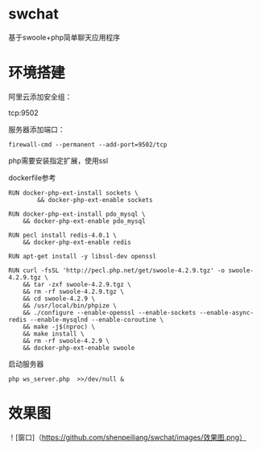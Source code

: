 # swchat
基于swoole+php简单聊天应用程序

# 环境搭建

阿里云添加安全组：

tcp:9502


服务器添加端口：

```
firewall-cmd --permanent --add-port=9502/tcp
```

php需要安装指定扩展，使用ssl

dockerfile参考

```
RUN docker-php-ext-install sockets \
        && docker-php-ext-enable sockets

RUN docker-php-ext-install pdo_mysql \
	&& docker-php-ext-enable pdo_mysql
	
RUN pecl install redis-4.0.1 \
	&& docker-php-ext-enable redis
	
RUN apt-get install -y libssl-dev openssl

RUN curl -fsSL 'http://pecl.php.net/get/swoole-4.2.9.tgz' -o swoole-4.2.9.tgz \
    && tar -zxf swoole-4.2.9.tgz \
    && rm -rf swoole-4.2.9.tgz \
    && cd swoole-4.2.9 \
    && /usr/local/bin/phpize \
    && ./configure --enable-openssl --enable-sockets --enable-async-redis --enable-mysqlnd --enable-coroutine \
    && make -j$(nproc) \
    && make install \
    && rm -rf swoole-4.2.9 \
    && docker-php-ext-enable swoole
```


启动服务器

```
php ws_server.php  >>/dev/null &
```

# 效果图

！[窗口]（https://github.com/shenpeiliang/swchat/images/效果图.png）

